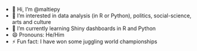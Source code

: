 - 👋 Hi, I’m @maltiepy
- 👀 I’m interested in data analysis (in R or Python), politics, social-science, arts and culture
- 🌱 I’m currently learning Shiny dashboards in R and Python
- 😄 Pronouns: He/Him
- ⚡ Fun fact: I have won some juggling world championships

<!---
maltiepy/maltiepy is a ✨ special ✨ repository because its `README.md` (this file) appears on your GitHub profile.
You can click the Preview link to take a look at your changes.
--->
